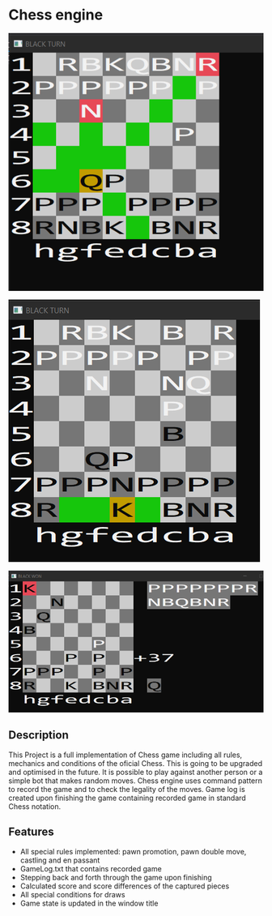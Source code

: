 Chess engine
=====

![Screenshot](Screenshot1.png)

![Screenshot](Screenshot2.png)

![Screenshot](Screenshot3.png)

Description
---------
This Project is a full implementation of Chess game including all rules, mechanics and conditions of the oficial Chess.
This is going to be upgraded and optimised in the future. It is possible to play against another person or a simple bot 
that makes random moves. Chess engine uses command pattern to record the game and to check the legality of the moves. Game 
log is created upon finishing the game containing recorded game in standard Chess notation.

Features
---------
- All special rules implemented: pawn promotion, pawn double move, castling and en passant
- GameLog.txt that contains recorded game
- Stepping back and forth through the game upon finishing
- Calculated score and score differences of the captured pieces
- All special conditions for draws
- Game state is updated in the window title
